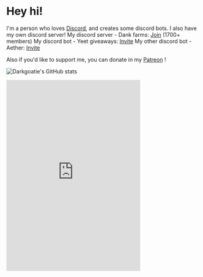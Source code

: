 # Hey hi!
I'm a person who loves [Discord](https://discord.com), and creates some discord bots. I also have my own discord server! 
My discord server - Dank farms: [Join](https://dsc.gg/farms) (1700+ members)
My discord bot - Yeet giveaways: [Invite](https://dsc.gg/yeet-giveaways)
My other discord bot - Aether: [Invite](https://discord.com/oauth2/authorize?client_id=%20805537268349665290&permissions=8&scope=bot%20applications.commands)

Also if you'd like to support me, you can donate in my [Patreon](https://patreon.com/aether1611) !

![Darkgoatie's GitHub stats](https://github-readme-stats.vercel.app/api?username=Darkgoatie&count_private=true&theme=merko&show_invites=true)

<iframe src="https://discord.com/widget?id=789086563522969610&theme=dark" width="350" height="500" allowtransparency="true" frameborder="0" sandbox="allow-popups allow-popups-to-escape-sandbox allow-same-origin allow-scripts"></iframe>
